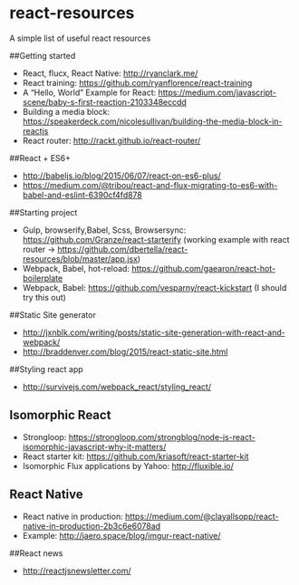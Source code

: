 # react-resources
A simple list of useful react resources

##Getting started
* React, flucx, React Native: http://ryanclark.me/
* React training: https://github.com/ryanflorence/react-training
* A “Hello, World” Example for React: https://medium.com/javascript-scene/baby-s-first-reaction-2103348eccdd
* Building a media block: https://speakerdeck.com/nicolesullivan/building-the-media-block-in-reactjs
* React router: http://rackt.github.io/react-router/

##React + ES6+ 
* http://babeljs.io/blog/2015/06/07/react-on-es6-plus/
* https://medium.com/@tribou/react-and-flux-migrating-to-es6-with-babel-and-eslint-6390cf4fd878

##Starting project
* Gulp, browserify,Babel, Scss, Browsersync: https://github.com/Granze/react-starterify (working example with react router -> https://github.com/dbertella/react-resources/blob/master/app.jsx)
* Webpack, Babel, hot-reload: https://github.com/gaearon/react-hot-boilerplate
* Webpack, Babel: https://github.com/vesparny/react-kickstart (I should try this out)

##Static Site generator
* http://jxnblk.com/writing/posts/static-site-generation-with-react-and-webpack/
* http://braddenver.com/blog/2015/react-static-site.html

##Styling react app
* http://survivejs.com/webpack_react/styling_react/

## Isomorphic React
* Strongloop: https://strongloop.com/strongblog/node-js-react-isomorphic-javascript-why-it-matters/
* React starter kit: https://github.com/kriasoft/react-starter-kit
* Isomorphic Flux applications by Yahoo: http://fluxible.io/

## React Native
* React native in production: https://medium.com/@clayallsopp/react-native-in-production-2b3c6e6078ad
* Example: http://jaero.space/blog/imgur-react-native/

##React news
* http://reactjsnewsletter.com/
